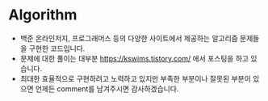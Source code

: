 # Algorithm


- 백준 온라인저지, 프로그래머스 등의 다양한 사이트에서 제공하는 알고리즘 문제들을 구현한 코드입니다.
- 문제에 대한 풀이는 대부분 https://kswims.tistory.com/ 에서 포스팅을 하고 있습니다.
- 최대한 효율적으로 구현하려고 노력하고 있지만 부족한 부분이나 잘못된 부분이 있으면 언제든 comment를 남겨주시면 감사하겠습니다.
